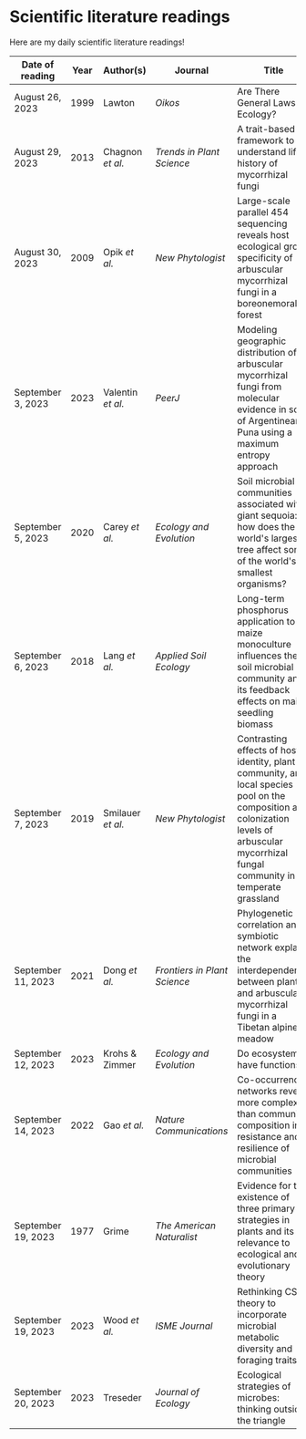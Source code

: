 # Scientific literature readings
Here are my daily scientific literature readings!


| **Date of reading** | **Year** | **Author(s)** | **Journal** | **Title** | **Type of paper** | **Domain/Topic** | **Link** |
| --- | --- | --- | --- | --- | --- | --- | --- |
| August 26, 2023 | 1999 | Lawton | *Oikos* | Are There General Laws in Ecology? | Review | Ecology | [Link](https://www.jstor.org/stable/67befd74-c81f-355b-a343-39696ef13f1a?origin=crossref&seq=14) |
|August 29, 2023 | 2013 | Chagnon *et al.* | *Trends in Plant Science* | A trait-based framework to understand life history of mycorrhizal fungi | Opinion | AMF | [Link](https://www.sciencedirect.com/science/article/pii/S1360138513000885) |
| August 30, 2023 | 2009 | Opik *et al.* | *New Phytologist* | Large-scale parallel 454 sequencing reveals host ecological group specificity of arbuscular mycorrhizal fungi in a boreonemoral forest | Experimental study | AMF | [Link](https://nph.onlinelibrary.wiley.com/doi/full/10.1111/j.1469-8137.2009.02920.x) |
| September 3, 2023 | 2023 | Valentin *et al.* | *PeerJ* | Modeling geographic distribution of arbuscular mycorrhizal fungi from molecular evidence in soils of Argentinean Puna using a maximum entropy approach | Experimental study | AMF | [Link](https://peerj.com/articles/14651/) |
| September 5, 2023 | 2020 | Carey *et al.* | *Ecology and Evolution* | Soil microbial communities associated with giant sequoia: how does the world's largest tree affect some of the world's smallest organisms? | Experimental study | Soil microbiomes | [Link](https://onlinelibrary.wiley.com/doi/10.1002/ece3.6392) |
| September 6, 2023 | 2018 | Lang *et al.* | *Applied Soil Ecology* | Long-term phosphorus application to a maize monoculture influences the soil microbial community and its feedback effects on maize seedling biomass | Experimental study | Soil microbiomes | [Link](https://www.sciencedirect.com/science/article/pii/S0929139317308624) |
| September 7, 2023 | 2019 | Smilauer *et al.* | *New Phytologist* | Contrasting effects of host identity, plant community, and local species pool on the composition and colonization levels of arbuscular mycorrhizal fungal community in a temperate grassland | Experimental study | AMF community | [link](https://nph.onlinelibrary.wiley.com/doi/full/10.1111/nph.16112) |
| September 11, 2023 | 2021 | Dong *et al.* | *Frontiers in Plant Science* | Phylogenetic correlation and symbiotic network explain the interdependence between plants and arbuscular mycorrhizal fungi in a Tibetan alpine meadow | Experimental study | AMF community | [Link](https://www.frontiersin.org/articles/10.3389/fpls.2021.804861/full) |
| September 12, 2023 | 2023 | Krohs & Zimmer | *Ecology and Evolution* | Do ecosystems have functions? | Opinion | Ecological functions | [Link](https://onlinelibrary.wiley.com/doi/full/10.1002/ece3.10458?campaign=woletoc) |
| September 14, 2023 | 2022 | Gao *et al.* | *Nature Communications* | Co-occurrence networks reveal more complexity than community composition in resistance and resilience of microbial communities | Experiment study | Soil microbiomes | [Link](https://www.nature.com/articles/s41467-022-31343-y) |
| September 19, 2023 | 1977 | Grime | *The American Naturalist* | Evidence for the existence of three primary strategies in plants and its relevance to ecological and evolutionary theory | Theoretical paper | Trait-based evolution | [Link](https://www.jstor.org/stable/2460262) |
| September 19, 2023 | 2023 | Wood *et al.* | *ISME Journal* | Rethinking CSR theory to incorporate microbial metabolic diversity and foraging traits | Theoretical paper | Adaption of CSR theory to microorganisms | [Link](https://www.nature.com/articles/s41396-023-01486-x) |
| September 20, 2023 | 2023 | Treseder | *Journal of Ecology* | Ecological strategies of microbes: thinking outside the triangle | Opinion | Adaptation of CSR theory to microorganisms | [Link](https://besjournals.onlinelibrary.wiley.com/doi/10.1111/1365-2745.14115) |
